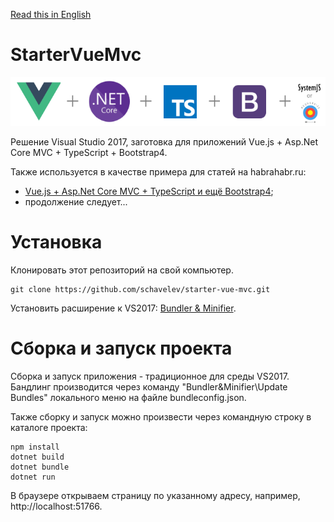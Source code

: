 [Read this in English](README.md)
# StarterVueMvc

![image](vue+aspnet+ts-bootstrap+require.png?raw=true "image")


Решение Visual Studio 2017, заготовка для приложений Vue.js + Asp.Net Core MVC + TypeScript + Bootstrap4.

Также используется в качестве примера для статей на habrahabr.ru:
- [Vue.js + Asp.Net Core MVC + TypeScript и ещё Bootstrap4](https://habrahabr.ru/post/350332/);
- продолжение следует... 

# Установка

Клонировать этот репозиторий на свой компьютер. 
```dos
git clone https://github.com/schavelev/starter-vue-mvc.git
```

Установить расширение к VS2017: [Bundler & Minifier](https://marketplace.visualstudio.com/items?itemName=MadsKristensen.BundlerMinifier).

# Сборка и запуск проекта

Сборка и запуск приложения - традиционное для среды VS2017. Бандлинг производится через команду "Bundler&Minifier\Update Bundles" локального меню на файле bundleconfig.json.

Также сборку и запуск можно произвести через командную строку в каталоге проекта:
```dos
npm install
dotnet build
dotnet bundle
dotnet run
```
В браузере открываем страницу по указанному адресу, например, http://localhost:51766.
